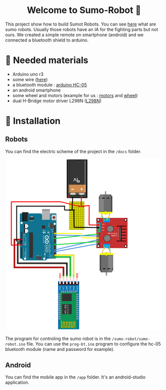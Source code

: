 <h1 align="center">Welcome to Sumo-Robot 👋</h1>

This project show how to build Sumot Robots. You can see [here](https://www.youtube.com/watch?v=gIYMAymGzdI) what are sumo robots.
Usually those robots have an IA for the fighting parts but not ours. We created a simple remote on smartphone (android) and we connected a bluetooth shield to arduino.

# :wrench: Needed materials

- Arduino uno r3
- some wire ([here](https://www.gotronic.fr/art-pack-de-cables-de-connexion-12411.htm))
- a bluetooth module : [arduino HC-05](https://www.gotronic.fr/art-module-bluetooth-hc05-26097.htm)
- an android smartphone
- some wheel and motors (example for us : [motors](https://www.gotronic.fr/art-paire-de-motoreducteurs-dg01d-18760.htm) and [wheel](https://www.gotronic.fr/art-paire-de-roues-jaunes-eco-dgr002-18762.htm))
- dual H-Bridge motor driver L298N ([L298N](https://www.gotronic.fr/art-commande-de-2-moteurs-sbc-motodriver2-27418.htm))

# :hammer: Installation

## Robots

You can find the electric scheme of the project in the `/docs` folder. 

<p align="center">
  <img src="https://github.com/ripoul/sumo-robot/blob/master/docs/robot_circuit_diagram.png?raw=true" width="500" alt="arduino_circuit_diagram">
</p>

The program for controling the sumo robot is in the `/sumo-robot/sumo-robot.ino` file.
You can use the `prog-bt.ino` program to configure the hc-05 bluetooth module (name and password for example).

## Android

You can find the mobile app in the `/app` folder. It's an android-studio application.
